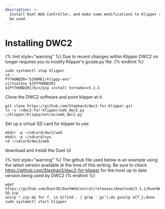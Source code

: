 ```yaml
---
description: >-
  Install Duet Web Controller, and make some modifications to Klipper so it can
  be used.
---
```


# Installing DWC2

{% hint style="warning" %}
Due to recent changes within Klipper DWC2 no longer requires you to modify Klipper's gcode.py file.
{% endhint %}

```text
sudo systemctl stop klipper
cd ~
PYTHONDIR="${HOME}/klippy-env"
virtualenv ${PYTHONDIR}
${PYTHONDIR}/bin/pip install tornado==5.1.1
```

Clone the DWC2 software and point klipper at it.

```text
git clone https://github.com/Stephan3/dwc2-for-klipper.git
ln -s ~/dwc2-for-klipper/web_dwc2.py ~/klipper/klippy/extras/web_dwc2.py
```

Set up a virtual SD card for klipper to use.

```text
mkdir -p ~/sdcard/dwc2/web
mkdir -p ~/sdcard/sys
cd ~/sdcard/dwc2/web
```

download and install the Duet UI

{% hint style="warning" %}
The github file used below is an example using the latest version available at the time of this writing.
Be sure to check https://github.com/Stephan3/dwc2-for-klipper for the most up to date version being used by DWC2
{% endhint %}

```text
wget https://github.com/Duet3D/DuetWebControl/releases/download/3.1.1/DuetWebControl-SD.zip
unzip *.zip && for f_ in $(find . | grep '.gz');do gunzip ${f_};done
sudo systemctl start klipper
```
